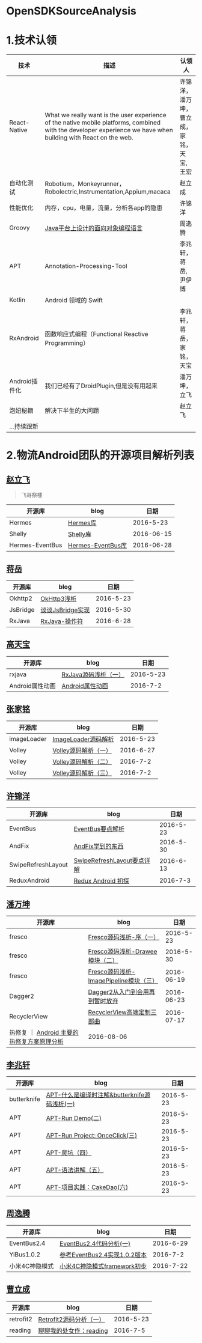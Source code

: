 # OpenSDKSourceAnalysis

# 1.技术认领


| 技术 | 描述 |认领人|
|--------|--------|--------|
|     React-Native  |   What we really want is the user experience of the native mobile platforms, combined with the developer experience we have when building with React on the web.    |许锦洋，潘万坤，曹立成，家铭，天宝,王宏|
|自动化测试|Robotium，Monkeyrunner，Robolectric,Instrumentation,Appium,macaca|赵立成|
|性能优化|内存，cpu，电量，流量，分析各app的隐患|许锦洋|
|Groovy|[Java平台上设计的面向对象编程语言](https://dongchuan.gitbooks.io/gradle-user-guide-/content/overview/why_groovy.html)|周逸腾|
|APT|Annotation-Processing-Tool|李兆轩，蒋岳,尹伊博|
|Kotlin|Android 领域的 Swift||
|RxAndroid|函数响应式编程（Functional Reactive Programming）|李兆轩，蒋岳，家铭，天宝|
|Android插件化|我们已经有了DroidPlugin,但是没有用起来|潘万坤，立飞|
|泡妞秘籍|解决下半生的大问题|赵立飞|
|...持续跟新|||



# 2.物流Android团队的开源项目解析列表

## [赵立飞](https://github.com/Xiaofei-it)

> 飞哥祭楼

| 开源库 | blog |日期|
|--------|--------|--------|
| Hermes   | [Hermes库](https://github.com/Xiaofei-it/Hermes)       |2016-5-23|
|Shelly|[Shelly库](https://github.com/Xiaofei-it/Shelly)|2016-06-15|
|Hermes-EventBus|[Hermes-EventBus库](https://github.com/Xiaofei-it/Hermes-EventBus)|2016-06-28|

## [蒋岳](https://github.com/jiangyue2780)

| 开源库 | blog |日期|
|--------|--------|--------|
| Okhttp2   | [OkHttp3浅析](http://blog.csdn.net/jiangyue2780/article/details/51592724)      |2016-5-23|
|JsBridge|[谈谈JsBridge实现](http://blog.csdn.net/jiangyue2780/article/details/51636240)|2016-5-30|
|RxJava|[RxJava-操作符](http://blog.csdn.net/jiangyue2780/article/details/51775796)|2016-6-28|

## [高天宝](https://github.com/wdgtb)

| 开源库 | blog |日期|
|--------|--------|--------|
| rxjava   | [RxJava源码浅析（一）](http://www.jianshu.com/p/6eb83430c890)      |2016-5-23|
| Android属性动画   | [Android属性动画](http://www.jianshu.com/p/20feeb271ed8)      |2016-7-2|


## [张家铭](https://github.com/LonerJimmy)

| 开源库 | blog |日期|
|--------|--------|--------|
| imageLoader   | [ImageLoader源码解析](http://blog.csdn.net/zjm0518/article/details/51596872)      |2016-5-23|
|Volley|[Volley源码解析（一）](http://blog.csdn.net/zjm0518/article/details/51770683)|2016-6-27|
|Volley|[Volley源码解析（二）](http://blog.csdn.net/zjm0518/article/details/51811981)|2016-7-2|
|Volley|[Volley源码解析（三）](http://blog.csdn.net/zjm0518/article/details/51822433)|2016-7-2|


##  [许锦洋](https://github.com/xujinyang)

| 开源库 | blog |日期|
|--------|--------|--------|
| EventBus   | [ EventBus要点解析](http://blog.csdn.net/mobilexu/article/details/51501686)      |2016-5-23|
|AndFix|[AndFix学到的东西](http://xujinyang.github.io/2016/06/05/AndFix%E5%AD%A6%E5%88%B0%E7%9A%84%E4%B8%9C%E8%A5%BF/)|2016-5-30|
|SwipeRefreshLayout|[SwipeRefreshLayout要点详解](http://xujinyang.github.io/2016/06/19/SwipeRefreshLayout%E8%A6%81%E7%82%B9%E8%AF%A6%E8%A7%A3/)|2016-6-13|
|ReduxAndroid|[Redux Android 初探](https://github.com/xujinyang/ReduxAndroid)|2016-7-3|

##  [潘万坤](https://github.com/pandavickey)

| 开源库 | blog |日期|
|--------|--------|--------|
| fresco   | [Fresco源码浅析-序（一）](http://www.jianshu.com/p/1524edee4725 )     |2016-5-23|
| fresco   | [Fresco源码浅析-Drawee模块（二）](http://www.jianshu.com/p/edc36431fede)     |2016-5-30|
| fresco   | [Fresco源码浅析-ImagePipeline模块（三）](http://www.jianshu.com/p/116639f920b6)     |2016-06-19|
|Dagger2|[Dagger2从入门到会用再到暂时放弃](http://www.jianshu.com/p/f55a24908d9a)|2016-06-23|
|RecyclerView|[RecyclerView高端定制三部曲](http://www.jianshu.com/p/5222e54ae214)|2016-07-17|
|热修复 ｜ [Android 主要的热修复方案原理分析](http://www.jianshu.com/p/d10aa991ca76) | 2016-08-06|

## [李兆轩](https://github.com/lizhaoxuan)
| 开源库 | blog |日期|
|--------|--------|--------|
| butterknife   |[APT-什么是编译时注解&butterknife源码浅析(一)](https://github.com/lizhaoxuan/Android-APT-Framework/blob/master/什么是编译时注解/android编译时注解框架-什么是编译时注解.md)   |2016-5-23|
| APT   |[APT-Run Demo(二)](https://github.com/lizhaoxuan/Android-APT-Framework/blob/master/run-demo/android编译时注解框架-run_demo.md)   |2016-5-23|
| APT   |[APT-Run Project: OnceClick(三)](https://github.com/lizhaoxuan/Android-APT-Framework/blob/master/run-project/android编译时注解框架-run_project.md)   |2016-5-23|
| APT   |[APT-爬坑（四）](https://github.com/lizhaoxuan/Android-APT-Framework/blob/master/爬坑/android编译时注解框架-爬坑.md)   |2016-5-23|
| APT   |[APT-语法讲解（五）](https://github.com/lizhaoxuan/Android-APT-Framework/blob/master/语法讲解/android编译时注解框架-语法讲解.md)   |2016-5-23|
| APT   |[APT-项目实践：CakeDao(六)](https://github.com/lizhaoxuan/Android-APT-Framework/blob/master/CakeDao/android编译时注解框架-数据库orm框架cakedao.md)   |2016-5-23|

## [周逸腾](https://github.com/zhouyiteng)
| 开源库 | blog |日期|
|--------|--------|--------|
| EventBus2.4|[EventBus2.4代码分析(一)](https://github.com/zhouyiteng/opensource/blob/master/EventBus2.4%20%E4%BB%A3%E7%A0%81%E5%88%86%E6%9E%90(%E4%B8%80).doc)	|2016-6-29|
| YiBus1.0.2|[参考EventBus2.4实现1.0.2版本](https://github.com/zhouyiteng/YiEventBus)	|2016-7-2|
| 小米4C神隐模式 |[小米4C神隐模式framework初步](https://zhouyiteng.gitbooks.io/-/content/chapter1.html)	|2016-7-22|

## [曹立成](https://github.com/Richard-Cao)
| 开源库 | blog |日期|
|--------|--------|--------|
| retrofit2   |[Retrofit2源码分析（一）](http://richardcao.me/2016/05/29/Retrofit2%E6%BA%90%E7%A0%81%E5%88%86%E6%9E%90%EF%BC%88%E4%B8%80%EF%BC%89/) |2016-5-23|
| reading  |[聊聊我的处女作：reading](http://richardcao.me/2016/07/05/Talk-About-Reading/) |2016-7-5|





